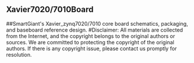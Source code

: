 ## Xavier7020/7010Board
##SmartGiant's Xavier_zynq7020/7010 core board schematics, packaging, and baseboard reference design.
#Disclaimer: All materials are collected from the Internet, and the copyright belongs to the original authors or sources. We are committed to protecting the copyright of the original authors. If there is any copyright issue, please contact us promptly for resolution.
